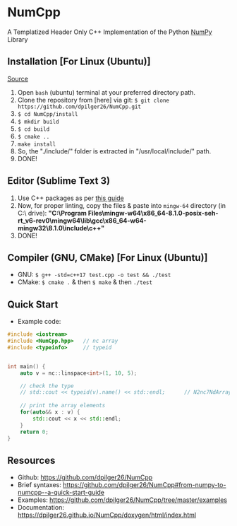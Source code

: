 # NumCpp
A Templatized Header Only C++ Implementation of the Python [NumPy](http://www.numpy.org/) Library

## Installation [For Linux (Ubuntu)]
[Source](https://github.com/dpilger26/NumCpp/tree/master/install)

1. Open `bash` (ubuntu) terminal at your preferred directory path.
1. Clone the repository from [here] via git: `$ git clone https://github.com/dpilger26/NumCpp.git`
1. `$ cd NumCpp/install`
1. `$ mkdir build`
1. `$ cd build`
1. `$ cmake ..`
1. `make install`
1. So, the "./include/" folder is extracted in "/usr/local/include/" path.
1. DONE!

## Editor (Sublime Text 3)
1. Use C++ packages as per [this guide](https://github.com/abhi3700/My_Learning-Cpp/blob/master/README.md#sublime-text-3-recommended-editor)
1. Now, for proper linting, copy the files & paste into `mingw-64` directory (in C:\ drive): __"C:\Program Files\mingw-w64\x86_64-8.1.0-posix-seh-rt_v6-rev0\mingw64\lib\gcc\x86_64-w64-mingw32\8.1.0\include\c++"__ 
1. DONE!

## Compiler (GNU, CMake) [For Linux (Ubuntu)]
* GNU: `$ g++ -std=c++17 test.cpp -o test && ./test`
* CMake: `$ cmake .` & then `$ make` & then `./test`

## Quick Start
* Example code:
```cpp
#include <iostream>
#include <NumCpp.hpp>	// nc array
#include <typeinfo>		// typeid


int main() {
	auto v = nc::linspace<int>(1, 10, 5);

	// check the type
	// std::cout << typeid(v).name() << std::endl;		// N2nc7NdArrayIiEE
	
	// print the array elements
	for(auto&& x : v) {
		std::cout << x << std::endl;
	}
	return 0;
}
``` 

## Resources
* Github: https://github.com/dpilger26/NumCpp
* Brief syntaxes: https://github.com/dpilger26/NumCpp#from-numpy-to-numcpp--a-quick-start-guide
* Examples: https://github.com/dpilger26/NumCpp/tree/master/examples
* Documentation: https://dpilger26.github.io/NumCpp/doxygen/html/index.html